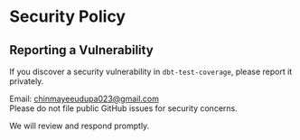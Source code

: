 # Security Policy

## Reporting a Vulnerability

If you discover a security vulnerability in `dbt-test-coverage`, please report it privately.

Email: chinmayeeudupa023@gmail.com  
Please do not file public GitHub issues for security concerns.

We will review and respond promptly.
